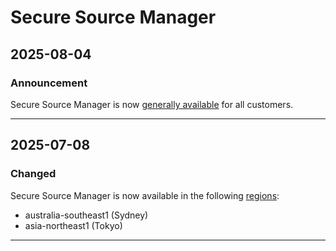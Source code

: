 # Secure Source Manager

## 2025-08-04

### Announcement

Secure Source Manager is now [generally available](https://cloud.google.com/products#product-launch-stages) for all customers.

---
## 2025-07-08

### Changed

Secure Source Manager is now available in the following [regions](https://cloud.google.com/secure-source-manager/docs/locations#regions):

* australia-southeast1 (Sydney)
* asia-northeast1 (Tokyo)

---

